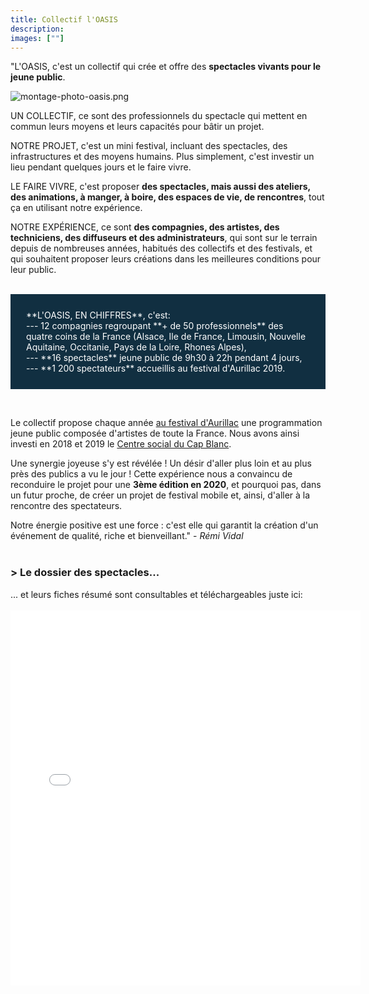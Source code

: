 ```yaml
---
title: Collectif l'OASIS
description: 
images: [""]
---
```


"L'OASIS, c'est un collectif qui crée et offre des **spectacles vivants pour le jeune public**.

![montage-photo-oasis.png](/images/montage-photo-oasis.png)

UN COLLECTIF, ce sont des professionnels du spectacle qui mettent en commun leurs moyens et leurs capacités pour bâtir un projet.

NOTRE PROJET, c'est un mini festival, incluant des spectacles, des infrastructures et des moyens humains. Plus simplement, c'est investir un lieu pendant quelques jours et le faire vivre.

LE FAIRE VIVRE, c'est proposer **des spectacles, mais aussi des ateliers, des animations, à manger, à boire, des espaces de vie, de rencontres**, tout ça en utilisant notre expérience.

NOTRE EXPÉRIENCE, ce sont **des compagnies, des artistes, des techniciens, des diffuseurs et des administrateurs**, qui sont sur le terrain depuis de nombreuses années, 
habitués des collectifs et des festivals, et qui souhaitent proposer leurs créations dans les meilleures conditions pour leur public.
<br>
<br>
<p style="background-color:#112F41; text-align:left ; padding:25px 25px 25px 25px"><font color="#ffffff"> **L'OASIS, EN CHIFFRES**, c'est: <br>
--- 12 compagnies regroupant  **+ de 50 professionnels** des quatre coins de la France (Alsace, Ile de France, Limousin, Nouvelle Aquitaine, Occitanie, Pays de la Loire, Rhones Alpes), <br>
--- **16 spectacles** jeune public de 9h30 à 22h pendant 4 jours, <br>
---  **1 200 spectateurs** accueillis au festival d'Aurillac 2019.  </font> </p>
<br>

Le collectif propose chaque année [au festival d'Aurillac](https://www.culture.gouv.fr/Sites-thematiques/Theatre-spectacles/Actualites/Festival-International-de-Theatre-de-Rue-d-Aurillac) une programmation jeune public composée d'artistes de toute la France. 
Nous avons ainsi investi en 2018 et 2019 le [Centre social du Cap Blanc](https://www.facebook.com/centresocialcapblancaurillac/). 

Une synergie joyeuse s'y est révélée ! Un désir d'aller plus loin et au plus près des publics a vu le jour ! Cette expérience nous a convaincu de reconduire le projet pour une **3ème édition en 2020**, et pourquoi pas, 
dans un futur proche, de créer un projet de festival mobile et, ainsi, d'aller à la rencontre des spectateurs.

Notre énergie positive est une force : c'est elle qui garantit la création d'un événement de qualité, riche et bienveillant." - *Rémi Vidal*
<br>
<br>
### > Le dossier des spectacles...
... et leurs fiches résumé sont consultables et téléchargeables juste ici:<br>
<br>
<embed src="/images/dossier-oasis-aurillac.pdf" width="560px" height="600px" />
